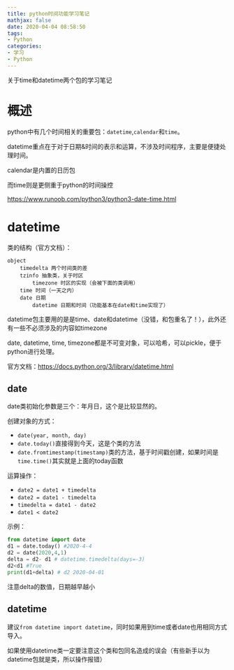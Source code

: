 ```yaml
---
title: python时间功能学习笔记
mathjax: false
date: 2020-04-04 08:58:50
tags:
- Python
categories:
- 学习
- Python
---
```


关于time和datetime两个包的学习笔记

<!--more-->

# 概述

python中有几个时间相关的重要包：`datetime`,`calendar`和`time`。

datetime重点在于对于日期&时间的表示和运算，不涉及时间程序，主要是便捷处理时间。

calendar是内置的日历包

而time则是更侧重于python的时间操控



https://www.runoob.com/python3/python3-date-time.html

# datetime

类的结构（官方文档）：

```
object
    timedelta 两个时间类的差
    tzinfo 抽象类，关于时区
        timezone 时区的实现（会被下面的类调用）
    time 时间（一天之内）
    date 日期
        datetime 日期和时间（功能基本在date和time实现了）
```

datetime包主要用的是是time、date和datetime（没错，和包重名了！），此外还有一些不必须涉及的内容如timezone

date, datetime, time, timezone都是不可变对象，可以哈希，可以pickle，便于python进行处理。

官方文档：https://docs.python.org/3/library/datetime.html



## date

date类初始化参数是三个：年月日，这个是比较显然的。

创建对象的方式：

* `date(year, month, day)`
* `date.today()`直接得到今天，这是个类的方法
* `date.fromtimestamp(timestamp)`类的方法，基于时间戳创建，如果时间是`time.time()`其实就是上面的today函数



运算操作：

* `date2 = date1 + timedelta`
* `date2 = date1 - timedelta`
* `timedelta = date1 - date2`
* `date1 < date2`

示例：

```python
from datetime import date
d1 = date.today() #2020-4-4
d2 = date(2020,4,1)
delta = d2- d1 # datetime.timedelta(days=-3)
d2<d1 #True
print(d1+delta) # d2 2020-04-01
```

注意delta的数值，日期越早越小



## datetime

建议`from datetime import datetime`，同时如果用到time或者date也用相同方式导入。

如果使用datetime类一定要注意这个类和包同名造成的误会（有些新手以为datetime包就是类，所以操作报错）







